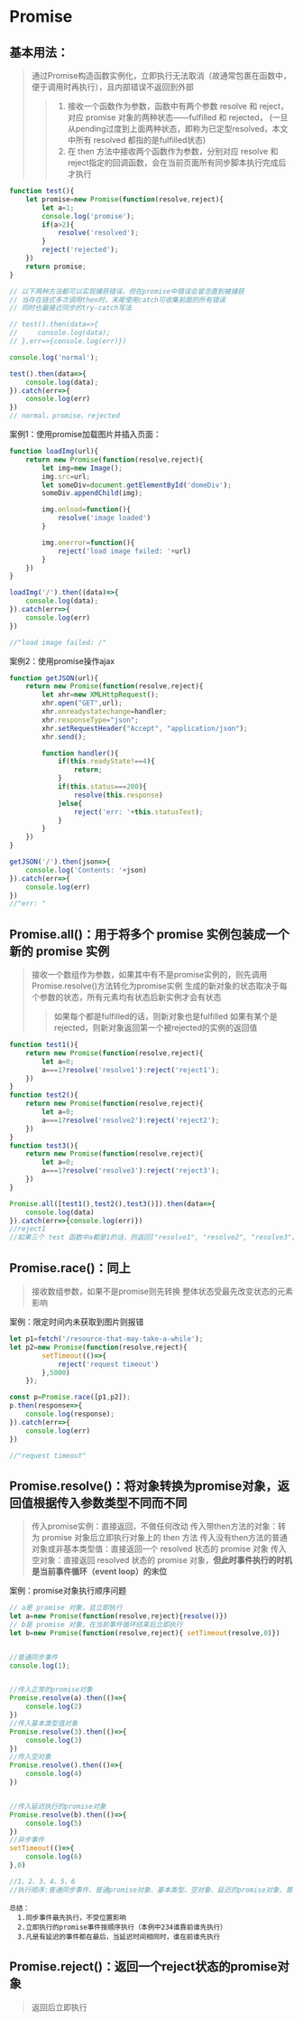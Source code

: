 # Promise

## 基本用法：

> 通过Promise构造函数实例化，立即执行无法取消（故通常包裹在函数中，便于调用时再执行），且内部错误不返回到外部
>> 1. 接收一个函数作为参数，函数中有两个参数 resolve 和 reject，对应 promise 对象的两种状态——fulfilled 和 rejected，
>> (一旦从pending过度到上面两种状态，即称为已定型resolved，本文中所有 resolved 都指的是fulfilled状态)
>> 2. 在 then 方法中接收两个函数作为参数，分别对应 resolve 和 reject指定的回调函数，会在当前页面所有同步脚本执行完成后才执行

```javascript
function test(){
    let promise=new Promise(function(resolve,reject){
        let a=1;
        console.log('promise');
        if(a>2){
            resolve('resolved');
        }
        reject('rejected');
    })
    return promise;
}

// 以下两种方法都可以实现捕获错误，但在promise中错误会冒泡直到被捕获
// 当存在链式多次调用then时，末尾使用catch可收集前面的所有错误
// 同时也最接近同步的try-catch写法

// test().then(data=>{
//     console.log(data);
// },err=>{console.log(err)})

console.log('normal');

test().then(data=>{
    console.log(data);
}).catch(err=>{
    console.log(err)
})
// normal、promise、rejected
```

案例1：使用promise加载图片并插入页面：

```javascript
function loadImg(url){
    return new Promise(function(resolve,reject){
        let img=new Image();
        img.src=url;
        let someDiv=document.getElementById('domeDiv');
        someDiv.appendChild(img);

        img.onload=function(){
            resolve('image loaded')
        }

        img.onerror=function(){
            reject('load image failed: '+url)
        }
    })
}

loadImg('/').then((data)=>{
    console.log(data);
}).catch(err=>{
    console.log(err)
})

//"load image failed: /"
```

案例2：使用promise操作ajax

```javascript
function getJSON(url){
    return new Promise(function(resolve,reject){
        let xhr=new XMLHttpRequest();
        xhr.open("GET",url);
        xhr.onreadystatechange=handler;
        xhr.responseType="json";
        xhr.setRequestHeader("Accept", "application/json");
        xhr.send();

        function handler(){
            if(this.readyState!==4){
                return;
            }
            if(this.status===200){
                resolve(this.response)
            }else{
                reject('err: '+this.statusText);
            }
        }
    })
}

getJSON('/').then(json=>{
    console.log('Contents: '+json)
}).catch(err=>{
    console.log(err)
})
//"err: "
```

## Promise.all()：用于将多个 promise 实例包装成一个新的 promise 实例

> 接收一个数组作为参数，如果其中有不是promise实例的，则先调用Promise.resolve()方法转化为promise实例
> 生成的新对象的状态取决于每个参数的状态，所有元素均有状态后新实例才会有状态
>> 如果每个都是fulfilled的话，则新对象也是fulfilled
>> 如果有某个是rejected，则新对象返回第一个被rejected的实例的返回值

```javascript
function test1(){
    return new Promise(function(resolve,reject){
        let a=0;
        a===1?resolve('resolve1'):reject('reject1');
    })
}
function test2(){
    return new Promise(function(resolve,reject){
        let a=0;
        a===1?resolve('resolve2'):reject('reject2');
    })
}
function test3(){
    return new Promise(function(resolve,reject){
        let a=0;
        a===1?resolve('resolve3'):reject('reject3');
    })
}

Promise.all([test1(),test2(),test3()]).then(data=>{
    console.log(data)
}).catch(err=>{console.log(err)})
//reject1
//如果三个 test 函数中a都是1的话，则返回["resolve1", "resolve2", "resolve3"]
```

## Promise.race()：同上

> 接收数组参数，如果不是promise则先转换
> 整体状态受最先改变状态的元素影响

案例：限定时间内未获取到图片则报错

```javascript
let p1=fetch('/resource-that-may-take-a-while');
let p2=new Promise(function(resolve,reject){
        setTimeout(()=>{
            reject('request timeout')
        },5000)
    });

const p=Promise.race([p1,p2]);
p.then(response=>{
    console.log(response);
}).catch(err=>{
    console.log(err)
})

//"request timeout"
```

## Promise.resolve()：将对象转换为promise对象，返回值根据传入参数类型不同而不同

> 传入promise实例：直接返回，不做任何改动
> 传入带then方法的对象：转为 promise 对象后立即执行对象上的 then 方法
> 传入没有then方法的普通对象或非基本类型值：直接返回一个 resolved 状态的 promise 对象
> 传入空对象：直接返回 resolved 状态的 promise 对象，**但此时事件执行的时机是当前事件循环（event loop）的末位**

案例：promise对象执行顺序问题

```javascript
// a是 promise 对象，且立即执行
let a=new Promise(function(resolve,reject){resolve()})
// b是 promise 对象，在当前事件循环结束后立即执行
let b=new Promise(function(resolve,reject){ setTimeout(resolve,0)})


//普通同步事件
console.log(1);


//传入正常的promise对象
Promise.resolve(a).then(()=>{
    console.log(2)
})
//传入基本类型值对象
Promise.resolve(3).then(()=>{
    console.log(3)
})
//传入空对象
Promise.resolve().then(()=>{
    console.log(4)
})


//传入延迟执行的promise对象
Promise.resolve(b).then(()=>{
    console.log(5)
})
//异步事件
setTimeout(()=>{
    console.log(6)
},0)

//1、2、3、4、5、6
//执行顺序:普通同步事件、普通promise对象、基本类型、空对象、延迟的promise对象、普通异步事件
```

    总结：
      1.同步事件最先执行，不受位置影响
      2.立即执行的promise事件按顺序执行（本例中234谁靠前谁先执行）
      3.凡是有延迟的事件都在最后，当延迟时间相同时，谁在前谁先执行

## Promise.reject()：返回一个reject状态的promise对象

> 返回后立即执行